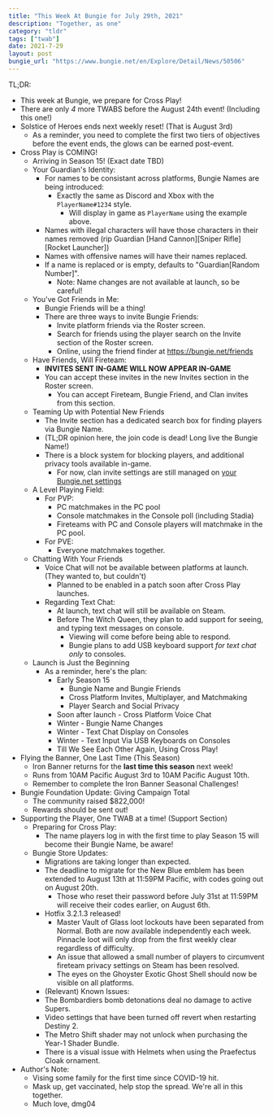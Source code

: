 ```yaml
---
title: "This Week At Bungie for July 29th, 2021"
description: "Together, as one"
category: "tldr"
tags: ["twab"]
date: 2021-7-29
layout: post
bungie_url: "https://www.bungie.net/en/Explore/Detail/News/50506"
---
```

TL;DR:
- This week at Bungie, we prepare for Cross Play!
- There are only *4* more TWABS before the August 24th event! (Including this one!)
- Solstice of Heroes ends next weekly reset! (That is August 3rd)
  - As a reminder, you need to complete the first two tiers of objectives before the event ends, the glows can be earned post-event.
- Cross Play is COMING!
  - Arriving in Season 15! (Exact date TBD)
  - Your Guardian's Identity:
    - For names to be consistant across platforms, Bungie Names are being introduced:
      - Exactly the same as Discord and Xbox with the `PlayerName#1234` style.
        - Will display in game as `PlayerName` using the example above.
    - Names with illegal characters will have those characters in their names removed (rip Guardian \[Hand Cannon\]\[Sniper Rifle\]\[Rocket Launcher\])
    - Names with offensive names will have their names replaced.
    - If a name is replaced or is empty, defaults to "Guardian\[Random Number\]".
      - Note: Name changes are not available at launch, so be careful!
  - You've Got Friends in Me:
    - Bungie Friends will be a thing!
    - There are three ways to invite Bungie Friends:
      - Invite platform friends via the Roster screen.
      - Search for friends using the player search on the Invite section of the Roster screen.
      - Online, using the friend finder at <https://bungie.net/friends>
  - Have Friends, Will Fireteam:
    - **INVITES SENT IN-GAME WILL NOW APPEAR IN-GAME**
    - You can accept these invites in the new Invites section in the Roster screen.
      - You can accept Fireteam, Bungie Friend, and Clan invites from this section.
  - Teaming Up with Potential New Friends
    - The Invite section has a dedicated search box for finding players via Bungie Name.
    - (TL;DR opinion here, the join code is dead! Long live the Bungie Name!)
    - There is a block system for blocking players, and additional privacy tools available in-game.
      - For now, clan invite settings are still managed on [your Bungie.net settings](https://www.bungie.net/en/Profile/Settings?category=Privacy)
  - A Level Playing Field:
    - For PVP:
      - PC matchmakes in the PC pool
      - Console matchmakes in the Console poll (including Stadia)
      - Fireteams with PC and Console players will matchmake in the PC pool.
    - For PVE:
      - Everyone matchmakes together.
  - Chatting With Your Friends
    - Voice Chat will not be available between platforms at launch. (They wanted to, but couldn't)
      - Planned to be enabled in a patch soon after Cross Play launches.
    - Regarding Text Chat:
      - At launch, text chat will still be available on Steam.
      - Before The Witch Queen, they plan to add support for seeing, and typing text messages on console.
        - Viewing will come before being able to respond.
        - Bungie plans to add USB keyboard support _for text chat only_ to consoles.
  - Launch is Just the Beginning
    - As a reminder, here's the plan: 
      - Early Season 15
        - Bungie Name and Bungie Friends
        - Cross Platform Invites, Multiplayer, and Matchmaking
        - Player Search and Social Privacy
      - Soon after launch - Cross Platform Voice Chat
      - Winter - Bungie Name Changes
      - Winter - Text Chat Display on Consoles
      - Winter - Text Input Via USB Keyboards on Consoles
      - Till We See Each Other Again, Using Cross Play!
- Flying the Banner, One Last Time (This Season)
  - Iron Banner returns for the **last time this season** next week!
  - Runs from 10AM Pacific August 3rd to 10AM Pacific August 10th.
  - Remember to complete the Iron Banner Seasonal Challenges!
- Bungie Foundation Update: Giving Campaign Total
  - The community raised $822,000!
  - Rewards should be sent out!
- Supporting the Player, One TWAB at a time! (Support Section)
  - Preparing for Cross Play:
    - The name players log in with the first time to play Season 15 will become their Bungie Name, be aware!
  - Bungie Store Updates:
    - Migrations are taking longer than expected.
    - The deadline to migrate for the New Blue emblem has been extended to August 13th at 11:59PM Pacific, with codes going out on August 20th.
      - Those who reset their password before July 31st at 11:59PM will receive their codes earlier, on August 6th.
    - Hotfix 3.2.1.3 released!
      - Master Vault of Glass loot lockouts have been separated from Normal. Both are now available independently each week. Pinnacle loot will only drop from the first weekly clear regardless of difficulty.
      - An issue that allowed a small number of players to circumvent fireteam privacy settings on Steam has been resolved.  
      - The eyes on the Ghoyster Exotic Ghost Shell should now be visible on all platforms.
    - (Relevant) Known Issues:
     - The Bombardiers bomb detonations deal no damage to active Supers.
     - Video settings that have been turned off revert when restarting Destiny 2.
     - The Metro Shift shader may not unlock when purchasing the Year-1 Shader Bundle.
     - There is a visual issue with Helmets when using the Praefectus Cloak ornament.
- Author's Note:
  - Vising some family for the first time since COVID-19 hit.
  - Mask up, get vaccinated, help stop the spread. We're all in this together.
  - Much love, dmg04